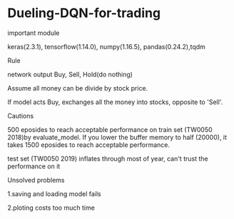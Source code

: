 # Dueling-DQN-for-trading

important module

keras(2.3.1), tensorflow(1.14.0), numpy(1.16.5), pandas(0.24.2),tqdm


Rule

network output Buy, Sell, Hold(do nothing)

Assume all money can be divide by stock price. 

If model acts Buy, exchanges all the money into stocks, opposite to 'Sell'.



Cautions

500 eposides to reach acceptable performance on train set (TW0050 2018)by evaluate_model. If you lower the buffer memory to half (20000), it takes 1500 eposides to reach acceptable performance.

test set (TW0050 2019) inflates through most of year, can't trust the performance on it

Unsolved problems

1.saving and loading model fails

2.ploting costs too much time
